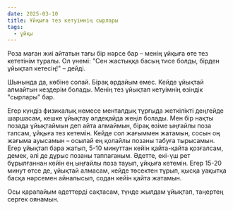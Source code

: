 ```yaml
---
date: 2025-03-10
title: Ұйқыға тез кетуімнің сырлары
tags:
  - ұйқы
---
```


Роза маған жиі айтатын тағы бір нәрсе бар – менің ұйқыға өте тез кететінім туралы. Ол үнемі: "Сен жастыққа басың тисе болды, бірден ұйықтап кетесің!" – дейді.

Шынында да, көбіне солай. Бірақ әрдайым емес. Кейде ұйықтай алмайтын кездерім болады. Менің тез ұйықтап кетуімнің өзіндік "сырлары" бар.

Егер күндіз физикалық немесе менталдық тұрғыда жеткілікті деңгейде шаршасам, кешке ұйықтау әлдеқайда жеңіл болады. Мен бір нақты позада ұйықтаймын деп айта алмаймын, бірақ өзіме ыңғайлы поза тапсам, ұйқыға тез кетемін. Кейде сол жағыммен жатамын, сосын оң жағыма ауысамын – осылай ең қолайлы позаны табуға тырысамын. Егер ұйықтап бара жатып, 5-10 минуттан кейін қайта-қайта қозғалсам, демек, әлі де дұрыс позаны таппағаным. Әдетте, екі-үш рет бұрылғаннан кейін ең ыңғайлы поза тауып, ұйқыға кетемін. Егер 15-20 минут өтсе де, ұйықтай алмасам, кейде төсектен тұрып, қысқа уақытқа басқа нәрсемен айналысып, содан кейін қайта жатамын.

Осы қарапайым әдеттерді сақтасам, түнде жылдам ұйықтап, таңертең сергек оянамын.